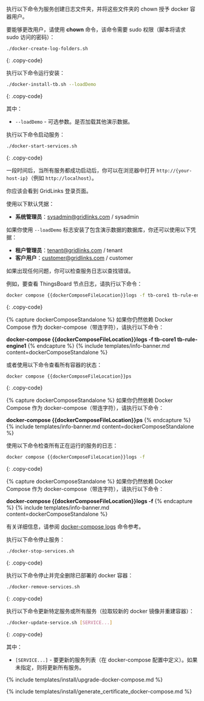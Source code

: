 执行以下命令为服务创建日志文件夹，并将这些文件夹的 chown 授予 docker 容器用户。

要能够更改用户，请使用 **chown** 命令，该命令需要 sudo 权限（脚本将请求 sudo 访问的密码）：

```bash
./docker-create-log-folders.sh
```
{: .copy-code}

执行以下命令运行安装：

```bash
./docker-install-tb.sh --loadDemo
```
{: .copy-code}

其中：

- `--loadDemo` - 可选参数。是否加载其他演示数据。

执行以下命令启动服务：

```bash
./docker-start-services.sh
```
{: .copy-code}

一段时间后，当所有服务都成功启动后，你可以在浏览器中打开 `http://{your-host-ip}`（例如 `http://localhost`）。

你应该会看到 GridLinks 登录页面。

使用以下默认凭据：

- **系统管理员**：sysadmin@gridlinks.com / sysadmin

如果你使用 `--loadDemo` 标志安装了包含演示数据的数据库，你还可以使用以下凭据：

- **租户管理员**：tenant@gridlinks.com / tenant
- **客户用户**：customer@gridlinks.com / customer

如果出现任何问题，你可以检查服务日志以查找错误。

例如，要查看 ThingsBoard 节点日志，请执行以下命令：

```bash
docker compose {{dockerComposeFileLocation}}logs -f tb-core1 tb-rule-engine1
```
{: .copy-code}

{% capture dockerComposeStandalone %}
如果你仍然依赖 Docker Compose 作为 docker-compose（带连字符），请执行以下命令：

**docker-compose {{dockerComposeFileLocation}}logs -f tb-core1 tb-rule-engine1**
{% endcapture %}
{% include templates/info-banner.md content=dockerComposeStandalone %}

或者使用以下命令查看所有容器的状态：

```bash
docker compose {{dockerComposeFileLocation}}ps
```
{: .copy-code}

{% capture dockerComposeStandalone %}
如果你仍然依赖 Docker Compose 作为 docker-compose（带连字符），请执行以下命令：

**docker-compose {{dockerComposeFileLocation}}ps**
{% endcapture %}
{% include templates/info-banner.md content=dockerComposeStandalone %}

使用以下命令检查所有正在运行的服务的日志：

```bash
docker compose {{dockerComposeFileLocation}}logs -f
```
{: .copy-code}

{% capture dockerComposeStandalone %}
如果你仍然依赖 Docker Compose 作为 docker-compose（带连字符），请执行以下命令：

**docker-compose {{dockerComposeFileLocation}}logs -f**
{% endcapture %}
{% include templates/info-banner.md content=dockerComposeStandalone %}

有关详细信息，请参阅 [docker-compose logs](https://docs.docker.com/compose/reference/logs/) 命令参考。

执行以下命令停止服务：

```bash
./docker-stop-services.sh
```
{: .copy-code}

执行以下命令停止并完全删除已部署的 docker 容器：

```bash
./docker-remove-services.sh
```
{: .copy-code}

执行以下命令更新特定服务或所有服务（拉取较新的 docker 镜像并重建容器）：

```bash
./docker-update-service.sh [SERVICE...]
```
{: .copy-code}

其中：

- `[SERVICE...]` - 要更新的服务列表（在 docker-compose 配置中定义）。如果未指定，则将更新所有服务。

{% include templates/install/upgrade-docker-compose.md %}

{% include templates/install/generate_certificate_docker-compose.md %}